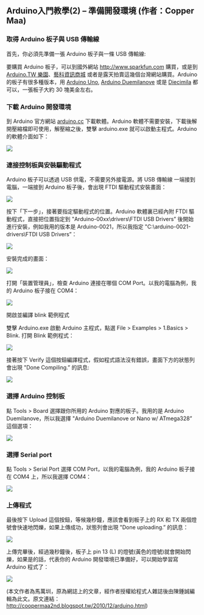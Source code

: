 ## Arduino入門教學(2) – 準備開發環境 (作者：Copper Maa)

### 取得 Arduino 板子與 USB 傳輸線

首先，你必須先準備一張 Arduino 板子與一條 USB 傳輸線: 
  
要購買 Arduino 板子，可以到國外網站 <http://www.sparkfun.com> 購買，或是到 [Arduino.TW 樂園](http://arduino.tw/)、[藝科資訊商城](http://www.aroboto.com/shop/) 或者是露天拍賣這幾個台灣網站購買。Arduino 的板子有很多種版本，用 [Arduino Uno](http://arduino.cc/en/Main/ArduinoBoardUno), [Arduino Duemilanove](http://arduino.cc/en/Main/ArduinoBoardDuemilanove) 或是 [Diecimila](http://arduino.cc/en/Main/ArduinoBoardDiecimila) 都可以，一張板子大約 30 塊美金左右。 

### 下載 Arduino 開發環境

到 Arduino 官方網站 [arduino.cc](http://arduino.cc/en/Main/Software) 下載軟體。Arduino 軟體不需要安裝，下載後解開壓縮檔即可使用，解壓縮之後，雙擊 arduino.exe 就可以啟動主程式。Arduino 的軟體介面如下： 

![](../img/arduino_interface.png)

### 連接控制板與安裝驅動程式

Arduino 板子可以透過 USB 供電，不需要另外接電源。將 USB 傳輸線 一端接到電腦，一端接到 Arduino 板子後，會出現 FTDI 驅動程式安裝畫面： 

![](../img/arduino_setup1.png)

按下「下一步」，接著要指定驅動程式的位置。Arduino 軟體裏已經內附 FTDI 驅動程式，直接把位置指定到 "Arduino-00xx\drivers\FTDI USB Drivers” 後開始進行安裝，例如我用的版本是 Arduino-0021，所以我指定 "C:\arduino-0021-drivers\FTDI USB Drivers”： 

![](../img/arduino_setup2.png)

安裝完成的畫面： 

![](../img/arduino_setup3.png)
 
打開「裝置管理員」，檢查 Arduino 連接在哪個 COM Port。以我的電腦為例，我的 Arduino 板子接在 COM4： 

![](../img/arduino_driver.png)

開啟並編譯 blink 範例程式

雙擊 Arduino.exe 啟動 Arduino 主程式，點選 File > Examples > 1.Basics > Blink. 打開 Blink 範例程式： 

![](../img/arduino_blink1.png)

接著按下 Verify  這個按鈕編譯程式，假如程式語法沒有錯誤，畫面下方的狀態列會出現 "Done Compiling.” 的訊息: 

![](../img/arduino_dont_compiling.png)
 
### 選擇 Arduino 控制板

點 Tools > Board 選擇跟你所用的 Arduino 對應的板子。我用的是 Arduino Duemilanove，所以我選擇 "Arduino Duemilanove or Nano w/ ATmega328” 這個選項： 

![](../img/arduino_board.png)

### 選擇 Serial port

點 Tools > Serial Port 選擇 COM Port，以我的電腦為例，我的 Arduino 板子接在 COM4 上，所以我選擇 COM4： 

![](../img/arduino_serialport.png)

### 上傳程式

最後按下 Upload  這個按鈕，等候幾秒鐘，應該會看到板子上的 RX 和 TX 兩個燈號會快速地閃爍，如果上傳成功，狀態列會出現 "Done uploading.” 的訊息： 

![](../img/arduino_done_uploading.png)

上傳完畢後，經過幾秒鐘後，板子上 pin 13 (L) 的燈號(黃色的燈號)就會開始閃爍，如果是的話，代表你的 Arduino 開發環境已準備好，可以開始學習寫 Arduino 程式了： 

![](../img/arduino_pin13led.png)

(本文作者為馬萬圳，原為網誌上的文章，經作者授權給程式人雜誌後由陳鍾誠編輯為此文。原文連結：<http://coopermaa2nd.blogspot.tw/2010/12/arduino.html>)
